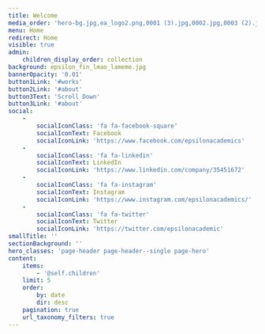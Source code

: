 ```yaml
---
title: Welcome
media_order: 'hero-bg.jpg,ea_logo2.png,0001 (3).jpg,0002.jpg,0003 (2).jpg,0004 (1).jpg,Apple-gradient-background.jpg,58602791_2234588886803883_1372990943044567040_n.png,62175104_467346623835256_6657017030387957760_n.png,62254121_687845035004682_1618161768087945216_n.png,reeeediant.png,ea_fin.jpg,epsilon_banner_5.png,epsilon_banner_3.png,epsilon_fin_lmao_lameme.jpg'
menu: Home
redirect: Home
visible: true
admin:
    children_display_order: collection
background: epsilon_fin_lmao_lameme.jpg
bannerOpacity: '0.01'
button1Link: '#works'
button2Link: '#about'
button3Text: 'Scroll Down'
button3Link: '#about'
social:
    -
        socialIconClass: 'fa fa-facebook-square'
        socialIconText: Facebook
        socialIconLink: 'https://www.facebook.com/epsilonacademics'
    -
        socialIconClass: 'fa fa-linkedin'
        socialIconText: LinkedIn
        socialIconLink: 'https://www.linkedin.com/company/35451672'
    -
        socialIconClass: 'fa fa-instagram'
        socialIconText: Instagram
        socialIconLink: 'https://www.instagram.com/epsilonacademics/'
    -
        socialIconClass: 'fa fa-twitter'
        socialIconText: Twitter
        socialIconLink: 'https://twitter.com/epsilonacademic'
smallTitle: ''
sectionBackground: ''
hero_classes: 'page-header page-header--single page-hero'
content:
    items:
        - '@self.children'
    limit: 5
    order:
        by: date
        dir: desc
    pagination: true
    url_taxonomy_filters: true
---
```


